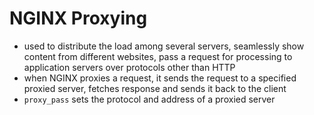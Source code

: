 # NGINX Proxying
- used to distribute the load among several servers, seamlessly show content from different websites, pass a request for processing to application servers over protocols other than HTTP
- when NGINX proxies a request, it sends the request to a specified proxied server, fetches response and sends it back to the client
- `proxy_pass` sets the protocol and address of a proxied server 
